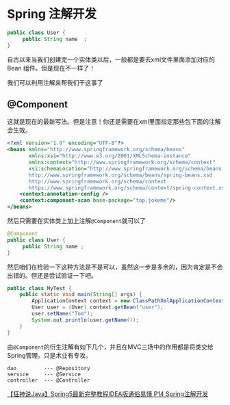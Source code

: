 # Spring 注解开发

```java
public class User {
     public String name  ;
}
```

自古以来当我们创建完一个实体类以后，一般都是要去xml文件里面添加对应的 Bean 组件。但是现在不一样了！

我们可以利用注解来帮我们干这事了


## @Component

这就是现在的最新写法。但是注意！你还是需要在xml里面指定那些包下面的注解会生效。

```xml
<?xml version="1.0" encoding="UTF-8"?>
<beans xmlns="http://www.springframework.org/schema/beans"
       xmlns:xsi="http://www.w3.org/2001/XMLSchema-instance"
       xmlns:context="http://www.springframework.org/schema/context"
       xsi:schemaLocation="http://www.springframework.org/schema/beans
       http://www.springframework.org/schema/beans/spring-beans.xsd
       http://www.springframework.org/schema/context
       https://www.springframework.org/schema/context/spring-context.xsd">
    <context:annotation-config />
    <context:component-scan base-package="top.jokeme"/>
</beans>
```

然后只需要在实体类上加上注解`@Component`就可以了

```java
@Component
public class User {
     public String name ;
}

```

然后咱们在检验一下这种方法是不是可以，虽然这一步是多余的，因为肯定是不会出错的。但还是尝试验证一下吧。
```java
public class MyTest {
    public static void main(String[] args) {
        ApplicationContext context = new ClassPathXmlApplicationContext("aptxd.xml");
        User user = (User) context.getBean("user");
        user.setName("Tom");
        System.out.println(user.getName());
    }
}
```

由`@Component`的衍生注解有如下几个，并且在MVC三场中的作用都是将类交给Spring管理。只是术业有专攻。

```
dao         --- @Repository
service     --- @Service
controller  --- @Controller
```




[【狂神说Java】Spring5最新完整教程IDEA版通俗易懂 P14 Spring注解开发](https://www.bilibili.com/video/BV1WE411d7Dv?p=14)